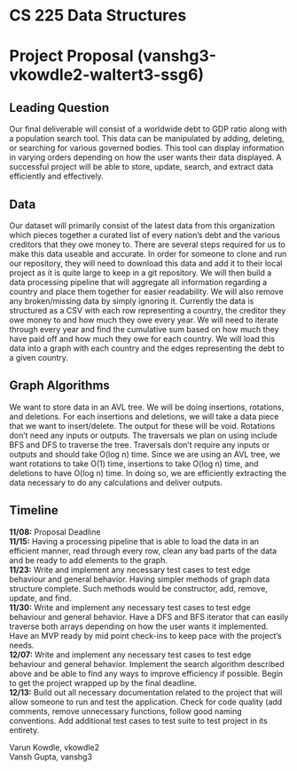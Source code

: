 # CS 225 Data Structures

# Project Proposal (vanshg3-vkowdle2-waltert3-ssg6)

## Leading Question
Our final deliverable will consist of a worldwide debt to GDP ratio along with a population search tool. This data can be manipulated by adding, deleting, or searching for various governed bodies. This tool can display information in varying orders depending on how the user wants their data displayed. A successful project will be able to store, update, search, and extract data efficiently and effectively.


## Data 
Our dataset will primarily consist of the latest data from this organization which pieces together a curated list of every nation’s debt and the various creditors that they owe money to. There are several steps required for us to make this data useable and accurate. In order for someone to clone and run our repository, they will need to download this data and add it to their local project as it is quite large to keep in a git repository. We will then build a data processing pipeline that will aggregate all information regarding a country and place them together for easier readability. We will also remove any broken/missing data by simply ignoring it. Currently the data is structured as a CSV with each row representing a country, the creditor they owe money to and how much they owe every year. We will need to iterate through every year and find the cumulative sum based on how much they have paid off and how much they owe for each country. We will load this data into a graph with each country and the edges representing the debt to a given country.

## Graph Algorithms
We want to store data in an AVL tree. We will be doing insertions, rotations, and deletions. For each insertions and deletions, we will take a data piece that we want to insert/delete. The output for these will be void. Rotations don’t need any inputs or outputs. The traversals we plan on using include BFS and DFS to traverse the tree. Traversals don’t require any inputs or outputs and should take O(log n) time. Since we are using an AVL tree, we want rotations to take O(1) time, insertions to take O(log n) time, and deletions to have O(log n) time. In doing so, we are efficiently extracting the data necessary to do any calculations and deliver outputs.


## Timeline
**11/08:** Proposal Deadline\
**11/15:** Having a processing pipeline that is able to load the data in an efficient manner, read through every row, clean any bad parts of the data and be ready to add elements to the graph.\
**11/23:** Write and implement any necessary test cases to test edge behaviour and general behavior. Having simpler methods of graph data structure complete. Such methods would be constructor, add, remove, update, and find. \
**11/30:** Write and implement any necessary test cases to test edge behaviour and general behavior. Have a DFS and BFS iterator that can easily traverse both arrays depending on how the user wants it implemented. Have an MVP ready by mid point check-ins to keep pace with the project’s needs.\
**12/07:** Write and implement any necessary test cases to test edge behaviour and general behavior. Implement the search algorithm described above and be able to find any ways to improve efficiency if possible. Begin to get the project wrapped up by the final deadline.\
**12/13:** Build out all necessary documentation related to the project that will allow someone to run and test the application. Check for code quality (add comments, remove unnecessary functions, follow good naming conventions. Add additional test cases to test suite to test project in its entirety.


Varun Kowdle, vkowdle2\
Vansh Gupta, vanshg3